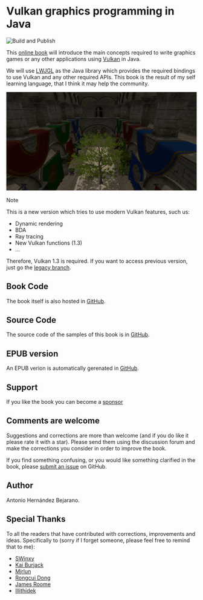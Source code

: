# Vulkan graphics programming in Java

![Build and Publish](https://github.com/lwjglgamedev/vulkanbook/actions/workflows/maven.yml/badge.svg)

This [online book](bookcontents/) will introduce the main concepts required to write graphics games or any other applications using [Vulkan](https://www.khronos.org/vulkan/) in Java.

We will use [LWJGL](http://www.lwjgl.org/) as the Java library which provides the required bindings to use Vulkan and any other required APIs. This book is the result of my self learning language, that I think it may help the community.

![Sample screen shot](./bookcontents/chapter-13/rc13-screen-shot.png)

> [!NOTE]
> This is a new version which tries to use modern Vulkan features, such us:
> - Dynamic rendering
> - BDA
> - Ray tracing
> - New Vulkan functions (1.3)
> - ...
>
> Therefore, Vulkan 1.3 is required. If you want to access previous version, just go the [legacy branch](https://github.com/lwjglgamedev/vulkanbook/tree/master).

## Book Code

The book itself is also hosted in [GitHub](https://github.com/lwjglgamedev/vulkanbook/tree/test/bookcontents).

## Source Code

The source code of the samples of this book is in [GitHub](https://github.com/lwjglgamedev/vulkanbook/tree/test/booksamples).

## EPUB version

An EPUB verion is automatically gerenated in [GitHub](https://github.com/lwjglgamedev/vulkanbook/tree/master/test/vulkanbook.epub).

## Support

If you like the book you can become a [sponsor](https://github.com/sponsors/lwjglgamedev)

## Comments are welcome

Suggestions and corrections are more than welcome (and if you do like it please rate it with a star). Please send them using the discussion forum and make the corrections you consider in order to improve the book.

If you find something confusing, or you would like something clarified in the book, please [submit an issue](https://github.com/lwjglgamedev/vulkanbook/issues/new/choose) on GitHub.

## Author

Antonio Hernández Bejarano.

## Special Thanks

To all the readers that have contributed with corrections, improvements and ideas. Specifically to (sorry if I forget someone, please feel free to remind that to me):

- [SWinxy](https://github.com/SWinxy)
- [Kai Burjack](https://github.com/httpdigest)
- [Mjrlun](https://github.com/Mjrlun)
- [Rongcui Dong](https://github.com/rongcuid)
- [James Roome](https://github.com/RefuX)
- [Illithidek](https://github.com/Illithidek)
